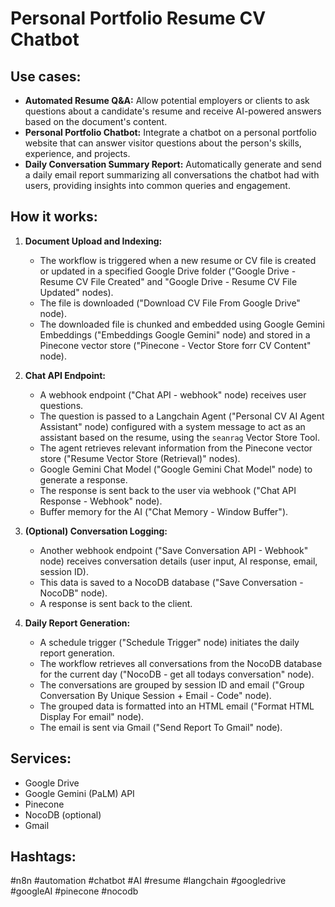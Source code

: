 # Personal Portfolio Resume CV Chatbot

## Use cases:

- **Automated Resume Q&A:** Allow potential employers or clients to ask questions about a candidate's resume and receive AI-powered answers based on the document's content.
- **Personal Portfolio Chatbot:** Integrate a chatbot on a personal portfolio website that can answer visitor questions about the person's skills, experience, and projects.
- **Daily Conversation Summary Report:** Automatically generate and send a daily email report summarizing all conversations the chatbot had with users, providing insights into common queries and engagement.

## How it works:

1. **Document Upload and Indexing:**
   - The workflow is triggered when a new resume or CV file is created or updated in a specified Google Drive folder ("Google Drive - Resume CV File Created" and "Google Drive - Resume CV File Updated" nodes).
   - The file is downloaded ("Download CV File From Google Drive" node).
   - The downloaded file is chunked and embedded using Google Gemini Embeddings ("Embeddings Google Gemini" node) and stored in a Pinecone vector store ("Pinecone - Vector Store forr CV Content" node).
2.  **Chat API Endpoint:**
    - A webhook endpoint ("Chat API - webhook" node) receives user questions.
    - The question is passed to a Langchain Agent ("Personal CV AI Agent Assistant" node) configured with a system message to act as an assistant based on the resume, using the `seanrag` Vector Store Tool.
    - The agent retrieves relevant information from the Pinecone vector store ("Resume Vector Store (Retrieval)" nodes).
    - Google Gemini Chat Model ("Google Gemini Chat Model" node) to generate a response.
    - The response is sent back to the user via webhook ("Chat API Response - Webhook" node).
    - Buffer memory for the AI ("Chat Memory - Window Buffer").

3. **(Optional) Conversation Logging:**
   - Another webhook endpoint ("Save Conversation API - Webhook" node) receives conversation details (user input, AI response, email, session ID).
   - This data is saved to a NocoDB database ("Save Conversation - NocoDB" node).
   - A response is sent back to the client.

4. **Daily Report Generation:**
   - A schedule trigger ("Schedule Trigger" node) initiates the daily report generation.
   - The workflow retrieves all conversations from the NocoDB database for the current day ("NocoDB - get all todays conversation" node).
   - The conversations are grouped by session ID and email ("Group Conversation By Unique Session + Email - Code" node).
   - The grouped data is formatted into an HTML email ("Format HTML Display For email" node).
   - The email is sent via Gmail ("Send Report To Gmail" node).

## Services:

- Google Drive
- Google Gemini (PaLM) API
- Pinecone
- NocoDB (optional)
- Gmail

## Hashtags:

#n8n #automation #chatbot #AI #resume #langchain #googledrive #googleAI #pinecone #nocodb